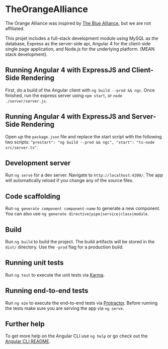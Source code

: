 # TheOrangeAlliance

The Orange Alliance was inspired by [The Blue Alliance](http://thebluealliance.com), but we are not affiliated.

This projet includes a full-stack development module using MySQL as the database, Express as the server-side api, Angular 4 for the client-side single page application, and Node.js for the underlying platform. (MEAN stack development).

## Running Angular 4 with ExpressJS and Client-Side Rendering

First, do a build of the Angular client with `ng build --prod && ngc`. Once finished, run the express server using `npm start`, or `node ./server/server.js`. 

## Running Angular 4 with ExpressJS and Server-Side Rendering

Open up the `package.json` file and replace the start script with the following two scripts: `"prestart": "ng build --prod && ngc", "start": "ts-node src/server.ts"`. 

## Development server

Run `ng serve` for a dev server. Navigate to `http://localhost:4200/`. The app will automatically reload if you change any of the source files.

## Code scaffolding

Run `ng generate component component-name` to generate a new component. You can also use `ng generate directive|pipe|service|class|module`.

## Build

Run `ng build` to build the project. The build artifacts will be stored in the `dist/` directory. Use the `-prod` flag for a production build.

## Running unit tests

Run `ng test` to execute the unit tests via [Karma](https://karma-runner.github.io).

## Running end-to-end tests

Run `ng e2e` to execute the end-to-end tests via [Protractor](http://www.protractortest.org/).
Before running the tests make sure you are serving the app via `ng serve`.

## Further help

To get more help on the Angular CLI use `ng help` or go check out the [Angular CLI README](https://github.com/angular/angular-cli/blob/master/README.md).
